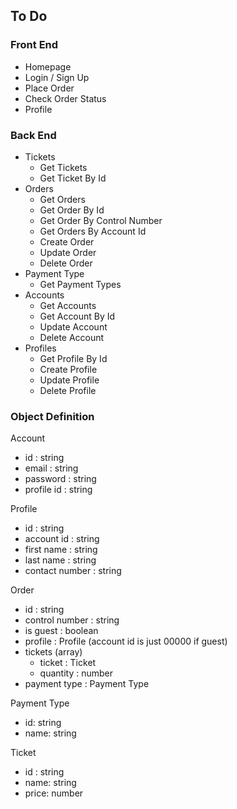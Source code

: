 ## To Do

### Front End
- Homepage
- Login / Sign Up
- Place Order 
- Check Order Status
- Profile

### Back End
- Tickets
    - Get Tickets
    - Get Ticket By Id
- Orders
    - Get Orders
    - Get Order By Id
    - Get Order By Control Number
    - Get Orders By Account Id
    - Create Order
    - Update Order
    - Delete Order
- Payment Type
    - Get Payment Types
- Accounts
    - Get Accounts
    - Get Account By Id
    - Update Account
    - Delete Account
- Profiles
    - Get Profile By Id
    - Create Profile
    - Update Profile
    - Delete Profile

### Object Definition

Account
- id : string
- email : string
- password : string
- profile id : string

Profile
- id : string
- account id : string
- first name : string
- last name : string
- contact number : string

Order
- id : string
- control number : string
- is guest : boolean
- profile : Profile (account id is just 00000 if guest)
- tickets (array)
    - ticket : Ticket
    - quantity : number
- payment type : Payment Type

Payment Type
- id: string
- name: string

Ticket
- id : string
- name: string
- price: number